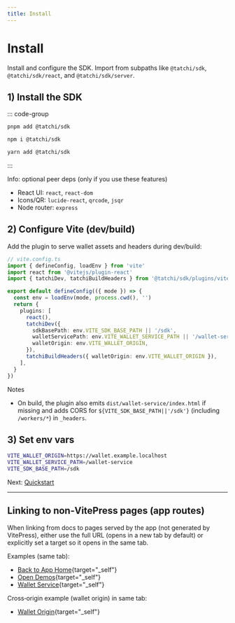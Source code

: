 ```yaml
---
title: Install
---
```


# Install

Install and configure the SDK. Import from subpaths like `@tatchi/sdk`, `@tatchi/sdk/react`, and `@tatchi/sdk/server`.

## 1) Install the SDK

::: code-group
```bash [pnpm]
pnpm add @tatchi/sdk
```

```bash [npm]
npm i @tatchi/sdk
```

```bash [yarn]
yarn add @tatchi/sdk
```
:::

Info: optional peer deps (only if you use these features)

- React UI: `react`, `react-dom`
- Icons/QR: `lucide-react`, `qrcode`, `jsqr`
- Node router: `express`

## 2) Configure Vite (dev/build)

Add the plugin to serve wallet assets and headers during dev/build:

```ts
// vite.config.ts
import { defineConfig, loadEnv } from 'vite'
import react from '@vitejs/plugin-react'
import { tatchiDev, tatchiBuildHeaders } from '@tatchi/sdk/plugins/vite'

export default defineConfig(({ mode }) => {
  const env = loadEnv(mode, process.cwd(), '')
  return {
    plugins: [
      react(),
      tatchiDev({
        sdkBasePath: env.VITE_SDK_BASE_PATH || '/sdk',
        walletServicePath: env.VITE_WALLET_SERVICE_PATH || '/wallet-service',
        walletOrigin: env.VITE_WALLET_ORIGIN,
      }),
      tatchiBuildHeaders({ walletOrigin: env.VITE_WALLET_ORIGIN }),
    ],
  }
})
```

Notes
- On build, the plugin also emits `dist/wallet-service/index.html` if missing and adds CORS for `${VITE_SDK_BASE_PATH||'/sdk'}` (including `/workers/*`) in `_headers`.

## 3) Set env vars

```bash
VITE_WALLET_ORIGIN=https://wallet.example.localhost
VITE_WALLET_SERVICE_PATH=/wallet-service
VITE_SDK_BASE_PATH=/sdk
```

Next: [Quickstart](./quickstart)

---

## Linking to non‑VitePress pages (app routes)

When linking from docs to pages served by the app (not generated by VitePress), either use the full URL (opens in a new tab by default) or explicitly set a target so it opens in the same tab.

Examples (same tab):

- [Back to App Home](/){target="_self"}
- [Open Demos](/multitx){target="_self"}
- [Wallet Service](/wallet-service){target="_self"}

Cross‑origin example (wallet origin) in same tab:

- [Wallet Origin](https://wallet.example.localhost/wallet-service){target="_self"}
